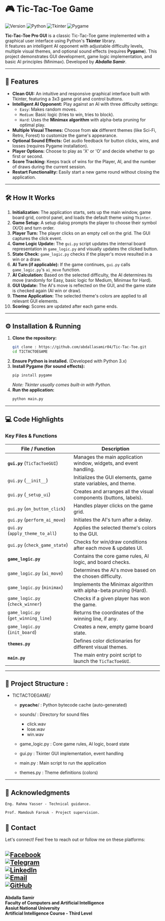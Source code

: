 # 🎮 Tic-Tac-Toe Game 

![Version](https://img.shields.io/badge/version-1.0.0-blue.svg)
![Python](https://img.shields.io/badge/Language-Python-yellow.svg)
![Tkinter](https://img.shields.io/badge/UI-Tkinter-orange.svg)
![Pygame](https://img.shields.io/badge/Sound-Pygame-lightblue.svg)

**Tic-Tac-Toe Pro GUI** is a classic Tic-Tac-Toe game implemented with a graphical user interface using Python's **Tkinter** library.                  
It features an intelligent AI opponent with adjustable difficulty levels, multiple visual themes, and optional sound effects (requires **Pygame**).
This project demonstrates GUI development, game logic implementation, and basic AI principles (Minimax). Developed by **_Abdalla Samir_**.

---

## 🚀 Features

*   **Clean GUI:** An intuitive and responsive graphical interface built with Tkinter, featuring a 3x3 game grid and control buttons.
*   **Intelligent AI Opponent:** Play against an AI with three difficulty settings:
    *   `Easy`: Makes random moves.
    *   `Medium`: Basic logic (tries to win, tries to block).
    *   `Hard`: Uses the **Minimax algorithm** with alpha-beta pruning for optimal play.
*   **Multiple Visual Themes:** Choose from **six** different themes (like Sci-Fi, Retro, Forest) to customize the game's appearance.
*   **Optional Sound Effects:** Get audio feedback for button clicks, wins, and losses (requires Pygame installation).
*   **Player Options:** Choose to play as 'X' or 'O' and decide whether to go first or second.
*   **Score Tracking:** Keeps track of wins for the Player, AI, and the number of draws during the current session.
*   **Restart Functionality:** Easily start a new game round without closing the application.

---

## 🛠️ How It Works

1.  **Initialization:** The application starts, sets up the main window, game board grid, control panel, and loads the default theme using `Tkinter`.
2.  **Game Setup:** A setup dialog prompts the player to choose their symbol (X/O) and turn order.
3.  **Player Turn:** The player clicks on an empty cell on the grid. The GUI captures the click event.
4.  **Game Logic Update:** The `gui.py` script updates the internal board representation in `game_logic.py` and visually updates the clicked button.
5.  **State Check:** `game_logic.py` checks if the player's move resulted in a win or a draw.
6.  **AI Turn (if applicable):** If the game continues, `gui.py` calls `game_logic.py`'s `ai_move` function.
7.  **AI Calculation:** Based on the selected difficulty, the AI determines its move (randomly for Easy, basic logic for Medium, Minimax for Hard).
8.  **GUI Update:** The AI's move is reflected on the GUI, and the game state is checked again (AI win or draw).
9.  **Theme Application:** The selected theme's colors are applied to all relevant GUI elements.
10. **Scoring:** Scores are updated after each game ends.

---

## ⚙️ Installation & Running

1.  **Clone the repository:**
    ```bash
    git clone : https://github.com/abdallasamir04/Tic-Tac-Toe.git
    cd TICTACTOEGAME
    ```
2.  **Ensure Python is installed.** (Developed with Python 3.x)
3.  **Install Pygame (for sound effects):**
    ```bash
    pip install pygame
    ```
    *Note: Tkinter usually comes built-in with Python.*
4.  **Run the application:**
    ```bash
    python main.py
    ```

---

## 💻 Code Highlights

### Key Files & Functions

| File / Function                      | Description                                                    |
| ------------------------------------ | -------------------------------------------------------------- |
| **`gui.py`** (`TicTacToeGUI`)        | Manages the main application window, widgets, and event handling. |
| `gui.py` (`__init__`)                | Initializes the GUI elements, game state variables, and theme.   |
| `gui.py` (`_setup_ui`)               | Creates and arranges all the visual components (buttons, labels). |
| `gui.py` (`on_button_click`)         | Handles player clicks on the game grid.                        |
| `gui.py` (`perform_ai_move`)         | Initiates the AI's turn after a delay.                         |
| `gui.py` (`apply_theme_to_all`)      | Applies the selected theme's colors to the GUI.                |
| `gui.py` (`check_game_state`)        | Checks for win/draw conditions after each move & updates UI.   |
| **`game_logic.py`**                  | Contains the core game rules, AI logic, and board checks.      |
| `game_logic.py` (`ai_move`)          | Determines the AI's move based on the chosen difficulty.       |
| `game_logic.py` (`minimax`)          | Implements the Minimax algorithm with alpha-beta pruning (Hard). |
| `game_logic.py` (`check_winner`)     | Checks if a given player has won the game.                     |
| `game_logic.py` (`get_winning_line`) | Returns the coordinates of the winning line, if any.           |
| `game_logic.py` (`init_board`)       | Creates a new, empty game board state.                         |
| **`themes.py`**                      | Defines color dictionaries for different visual themes.        |
| **`main.py`**                        | The main entry point script to launch the `TicTacToeGUI`.      |

---

## 📂 Project Structure :

- TICTACTOEGAME/
  - __pycache__/ :  Python bytecode cache (auto-generated)
    
  - sounds/ :  Directory for sound files
    - click.wav
    - lose.wav
    - win.wav
      
  - game_logic.py : Core game rules, AI logic, board state
    
  - gui.py :  Tkinter GUI implementation, event handling
    
  - main.py : Main script to run the application

  - themes.py : Theme definitions (colors)


---


## 🙏 Acknowledgments


    Eng. Rahma Yasser - Technical guidance.

    Prof. Mamdouh Farouk - Project supervision.
    
## 📧 Contact

Let's connect! Feel free to reach out or follow me on these platforms:  

[![Facebook](https://img.shields.io/badge/Facebook-1877F2?style=for-the-badge&logo=facebook&logoColor=white)](https://www.facebook.com/abdallasamir04/)  
[![Telegram](https://img.shields.io/badge/Telegram-2CA5E0?style=for-the-badge&logo=telegram&logoColor=white)](https://t.me/abdallasamir04)  
[![LinkedIn](https://img.shields.io/badge/LinkedIn-0077B5?style=for-the-badge&logo=linkedin&logoColor=white)](https://www.linkedin.com/in/abdalla-mahmoud-9264242b6/)  
[![Email](https://img.shields.io/badge/Email-D14836?style=for-the-badge&logo=gmail&logoColor=white)](mailto:samirovic707@gmail.com)  
[![GitHub](https://img.shields.io/badge/GitHub-%23121011.svg?style=for-the-badge&logo=github&logoColor=white)](https://github.com/abdallasamir04)  
---
**Abdalla Samir**  
**Faculty of Computers and Artificial Intelligence**  
**Assiut National University**  
**Artificial Intelligence Course  - Third Level**
